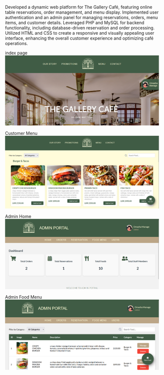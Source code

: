 Developed a dynamic web platform for The Gallery Café, featuring online table reservations, order management, and menu display. Implemented user authentication and an admin panel for managing reservations, orders, menu items, and customer details. Leveraged PHP and MySQL for backend functionality, including database-driven reservation and order processing. Utilized HTML and CSS to create a responsive and visually appealing user interface, enhancing the overall customer experience and optimizing café operations.

index page
![image alt](https://github.com/omasha2003/The-Gallery-cafe-Website/blob/main/Screenshot%202024-10-06%20101327.png?raw=true)

Customer Menu 
![image alt](https://github.com/omasha2003/The-Gallery-cafe-Website/blob/main/Screenshot%202024-10-06%20103021.png?raw=true)

Admin Home
![image alt](https://github.com/omasha2003/The-Gallery-cafe-Website/blob/main/Screenshot%202024-10-06%20101207.png?raw=true)

Admin Food Menu
![image alt](https://github.com/omasha2003/The-Gallery-cafe-Website/blob/main/Screenshot%202024-10-06%20101226.png?raw=true)
